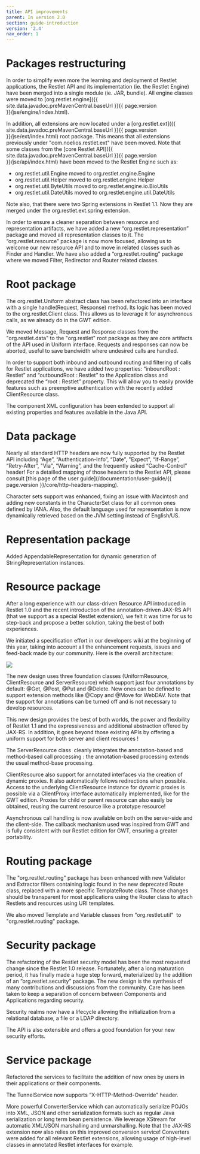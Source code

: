 ```yaml
---
title: API improvements
parent: In version 2.0
section: guide-introduction
version: '2.4'
nav_order: 1
---
```

# Packages restructuring

In order to simplify even more the learning and deployment of Restlet
applications, the Restlet API and its implementation (ie. the Restlet
Engine) have been merged into a single module (ie. JAR, bundle). All
engine classes were moved to
[org.restlet.engine]({{ site.data.javadoc.preMavenCentral.baseUrl }}{{ page.version }}/jse/engine/index.html).

In addition, all extensions are now located under a
[org.restlet.ext]({{ site.data.javadoc.preMavenCentral.baseUrl }}{{ page.version }}/jse/ext/index.html)
root package. This means that all extensions previously under
"com.noelios.restlet.ext" have been moved. Note that some classes from
the [core Restlet API]({{ site.data.javadoc.preMavenCentral.baseUrl }}{{ page.version }}/jse/api/index.html)
have been moved to the Restlet Engine such as:

-   org.restlet.util.Engine moved to org.restlet.engine.Engine
-   org.restlet.util.Helper moved to org.restlet.engine.Helper
-   org.restlet.util.ByteUtils moved to org.restlet.engine.io.BioUtils
-   org.restlet.util.DateUtils moved to org.restlet.engine.util.DateUtils

Note also, that there were two Spring extensions in Restlet 1.1. Now
they are merged under the org.restlet.ext.spring extension.

In order to ensure a cleaner separation between resource and
representation artifacts, we have added a new
“org.restlet.representation” package and moved all representation
classes to it. The “org.restlet.resource” package is now more focused,
allowing us to welcome our new resource API and to move in related
classes such as Finder and Handler. We have also added a
“org.restlet.routing” package where we moved Filter, Redirector and
Router related classes.

# Root package

The org.restlet.Uniform abstract class has been refactored into an
interface with a single handle(Request, Response) method. Its logic has
been moved to the org.restlet.Client class. This allows us to leverage
it for asynchronous calls, as we already do in the GWT edition.

We moved Message, Request and Response classes from the
"org.restlet.data" to the "org.restlet" root package as they are core
artifacts of the API used in Uniform interface. Requests and responses
can now be aborted, useful to save bandwidth where undesired calls are
handled.

In order to support both inbound and outbound routing and filtering of
calls for Restlet applications, we have added two properties:
“inboundRoot : Restlet” and “outboundRoot : Restlet” to the Application
class and deprecated the “root : Restlet” property. This will allow you
to easily provide features such as preemptive authentication with the
recently added ClientResource class.

The component XML configuration has been extended to support all
existing properties and features available in the Java API.

# Data package

Nearly all standard HTTP headers are now fully supported by the Restlet
API including “Age”, “Authentication-Info”, “Date”, "Expect",
“If-Range”, “Retry-After”, "Via", “Warning”, and the frequently asked
“Cache-Control” header! For a detailled mapping of those headers to the
Restlet API, please consult [this page of the user guide](/documentation/user-guide/{{ page.version }}/core/http-headers-mapping).

Character sets support was enhanced, fixing an issue with Macintosh and
adding new constants in the CharacterSet class for all common ones
defined by IANA. Also, the default language used for representation is
now dynamically retrieved based on the JVM setting instead of
English/US.

# Representation package

Added AppendableRepresentation for dynamic generation of
StringRepresentation instances.

# Resource package

After a long experience with our class-driven Resource API introduced in
Restlet 1.0 and the recent introduction of the annotation-driven JAX-RS
API (that we support as a special Restlet extension), we felt it was
time for us to step-back and propose a better solution, taking the best
of both experiences.

We initiated a specification effort in our developers wiki at the beginning of this year, taking into
account all the enhancement requests, issues and feed-back made by our
community. Here is the overall architecture:

![](images/hierarchy.png)

The new design uses three foundation classes (UniformResource,
ClientResource and ServerResource) which support just four annotations
by default: @Get, @Post, @Put and @Delete. New ones can be defined to
support extension methods like @Copy and @Move for WebDAV. Note that the
support for annotations can be turned off and is not necessary to
develop resources.

This new design provides the best of both worlds, the power and
flexibility of Restlet 1.1 and the expressiveness and additional
abstraction offered by JAX-RS. In addition, it goes beyond those
existing APIs by offering a uniform support for both server and client
resources !

The ServerResource class  cleanly integrates the annotation-based and
method-based call processing : the annotation-based processing extends
the usual method-base processing.

ClientResource also support for annotated interfaces via the creation of
dynamic proxies. It also automatically follows redirections when
possible. Access to the underlying ClientResource instance for dynamic
proxies is possible via a ClientProxy interface automatically
implemented, like for the GWT edition. Proxies for child or parent
resource can also easily be obtained, reusing the current resource like
a prototype resource!

Asynchronous call handling is now available on both on the server-side
and the client-side. The callback mechanism used was inspired from GWT
and is fully consistent with our Restlet edition for GWT, ensuring a
greater portability.

# Routing package

The "org.restlet.routing" package has been enhanced with new Validator
and Extractor filters containing logic found in the new deprecated Route
class, replaced with a more specific TemplateRoute class. Those changes
should be transparent for most applications using the Router class to
attach Restlets and resources using URI templates.

We also moved Template and Variable classes from "org.restlet.util"  to
"org.restlet.routing" package.

# Security package

The refactoring of the Restlet security model has been the most
requested change since the Restlet 1.0 release. Fortunately, after a
long maturation period, it has finally made a huge step forward,
materialized by the addition of an “org.restlet.security” package. The
new design is the synthesis
of many contributions and discussions from the community. Care has been
taken to keep a separation of concern between Components and
Applications regarding security.

Security realms now have a lifecycle allowing the initialization from a
relational database, a file or a LDAP directory.

The API is also extensible and offers a good foundation for your new
security efforts.

# Service package

Refactored the services to facilitate the addition of new ones by users
in their applications or their components.

The TunnelService now supports “X-HTTP-Method-Override” header.

More powerful ConverterService which can automatically serialize POJOs
into XML, JSON and other serialization formats such as regular Java
serialization or long term bean persistence. We leverage XStream for
automatic XML/JSON marshalling and unmarshalling. Note that the JAX-RS
extension now also relies on this improved conversion service!
Converters were added for all relevant Restlet extensions, allowing
usage of high-level classes in annotated Restlet interfaces for example.
